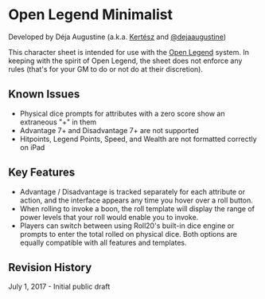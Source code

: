 # Open Legend Minimalist
Developed by Déja Augustine (a.k.a. [Kertész](https://app.roll20.net/users/1068768/kertesz) and [@dejaaugustine](https://twitter.com/dejaaugustine))

This character sheet is intended for use with the [Open Legend](http://www.openlegendrpg.com) system. In keeping with the spirit of Open Legend, the sheet does not enforce any rules (that's for your GM to do or not do at their discretion).

## Known Issues
* Physical dice prompts for attributes with a zero score show an extraneous "+" in them
* Advantage 7+ and Disadvantage 7+ are not supported
* Hitpoints, Legend Points, Speed, and Wealth are not formatted correctly on iPad

## Key Features
* Advantage / Disadvantage is tracked separately for each attribute or action, and the interface appears any time you hover over a roll button.
* When rolling to invoke a boon, the roll template will display the range of power levels that your roll would enable you to invoke.
* Players can switch between using Roll20's built-in dice engine or prompts to enter the total rolled on physical dice. Both options are equally compatible with all features and templates.

## Revision History

July 1, 2017 - Initial public draft
